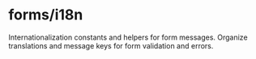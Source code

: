 # forms/i18n

Internationalization constants and helpers for form messages. Organize translations and message keys for form validation
and errors.
